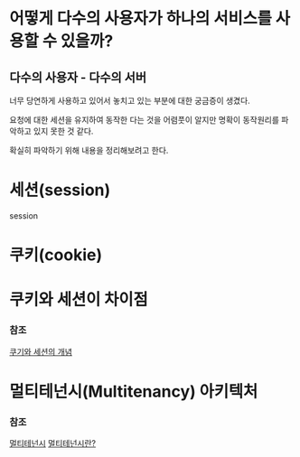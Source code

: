 #   어떻게 다수의 사용자가 하나의 서비스를 사용할 수 있을까?

##  다수의 사용자 - 다수의 서버
너무 당연하게 사용하고 있어서 놓치고 있는 부분에 대한 궁금증이 생겼다.

요청에 대한 세션을 유지하여 동작한 다는 것을 어렴풋이 알지만 명확이 동작원리를 파악하고 있지 못한 것 같다.

확실히 파악하기 위해 내용을 정리해보려고 한다.

#   세션(session)
session
#   쿠키(cookie)

#   쿠키와 세션이 차이점



### 참조
[쿠기와 세션의 개념](https://interconnection.tistory.com/74)

#   멀티테넌시(Multitenancy) 아키텍처

### 참조
[멀티테넌시](https://www.itworld.co.kr/news/101255)
[멀티테넌시란?](https://www.redhat.com/ko/topics/cloud-computing/what-is-multitenancy)
